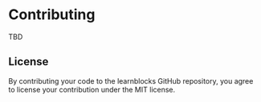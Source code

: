 # Contributing

TBD

## License

By contributing your code to the learnblocks GitHub repository, you agree to
license your contribution under the MIT license.
